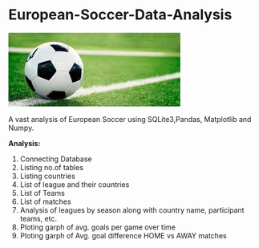 # European-Soccer-Data-Analysis

![European Soccer](https://github.com/suyogyadav404/European-Soccer-Data-Analysis/blob/main/soccer.jpg)


A vast analysis of European Soccer using SQLite3,Pandas, Matplotlib and Numpy.

**Analysis:**


1. Connecting Database
2. Listing no.of tables
3. Listing countries
4. List of league and their countries
5. List of Teams
6. List of matches
7. Analysis of leagues by season along with country name, participant teams, etc.
8. Ploting garph of avg. goals per game over time
9. Ploting garph of Avg. goal difference HOME vs AWAY matches
